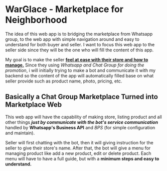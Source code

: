 # **WarGlace - Marketplace for Neighborhood**

The idea of this web app is to bridging the marketplace from Whatsapp group, to the web app with simple navigation around and easy to understand for both buyer and seller. I want to focus this web app to the seller side since they will be the one who will fill the content of this app.

My goal is to make the seller **<ins>feel at ease with their store and how to manage.</ins>** Since they using _Whatsapp and Chat Group for doing the promotion_, i will initially trying to make a bot and communicate it with my backend so the content of the app will automatically filled base on what seller provide such as product name, photo, pricing, etc.

## **Basically a Chat Group Marketplace Turned into Marketplace Web**

This web app will have the capability of making store, listing product and all other things ***just by communicate with the bot's service communication*** handled by **Whatsapp's Business API** and _BPS_ (for simple configuration and maintain).

Seller will first chatting with the bot, then it will giving instruction for the seller to give their store's name. After that, the bot will give a menu for managing product like add a new product, edit or delete product. Each menu will have to have a full guide, but with a **minimum steps and easy to understand.**
